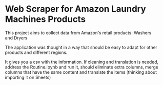 # Web Scraper for Amazon Laundry Machines Products
 This project aims to collect data from Amazon's retail products: Washers and Dryers

 The application was thought in a way that should be easy to adapt for other products and different regions.

 It gives you a csv with the information. If cleaning and translation is needed, address the Routine.ipynb and run it, should eliminate extra columns, merge columns that have the same content and translate the items (thinking about importing it on Sheets)

